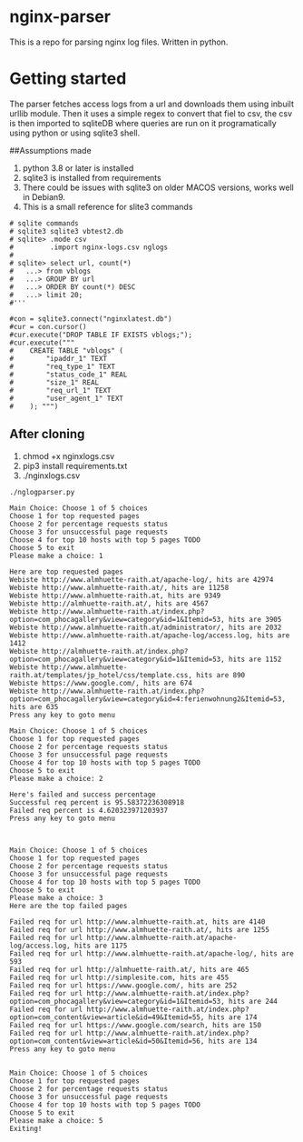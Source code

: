 # nginx-parser
This is a repo for parsing nginx log files. Written in python.

# Getting started
The parser fetches access logs from a url and downloads them using inbuilt urllib module.
Then it uses a simple regex to convert that fiel to csv, the csv is then imported to 
sqliteDB where queries are run on it programatically using python or using 
sqlite3 shell.

##Assumptions made
1. python 3.8 or later is installed
2. sqlite3 is installed from requirements
3. There could be issues with sqlite3 on older MACOS versions, works well in Debian9.
4. This is a small reference for slite3 commands
```
# sqlite commands
# sqlite3 sqlite3 vbtest2.db
# sqlite> .mode csv
#         .import nginx-logs.csv nglogs
#
# sqlite> select url, count(*)
#   ...> from vblogs
#   ...> GROUP BY url
#   ...> ORDER BY count(*) DESC
#   ...> limit 20;
#'''

#con = sqlite3.connect("nginxlatest.db")
#cur = con.cursor()
#cur.execute("DROP TABLE IF EXISTS vblogs;");
#cur.execute("""
#    CREATE TABLE "vblogs" (
#        "ipaddr_1" TEXT
#        "req_type_1" TEXT
#        "status_code_1" REAL
#        "size_1" REAL
#        "req_url_1" TEXT
#        "user_agent_1" TEXT
#    ); """)
```

## After cloning
1. chmod +x nginxlogs.csv
2. pip3 install requirements.txt
3. ./nginxlogs.csv

```
./nglogparser.py

Main Choice: Choose 1 of 5 choices
Choose 1 for top requested pages
Choose 2 for percentage requests status
Choose 3 for unsuccessful page requests
Choose 4 for top 10 hosts with top 5 pages TODO
Choose 5 to exit
Please make a choice: 1

Here are top requested pages
Webiste http://www.almhuette-raith.at/apache-log/, hits are 42974
Webiste http://www.almhuette-raith.at/, hits are 11258
Webiste http://www.almhuette-raith.at, hits are 9349
Webiste http://almhuette-raith.at/, hits are 4567
Webiste http://www.almhuette-raith.at/index.php?option=com_phocagallery&view=category&id=1&Itemid=53, hits are 3905
Webiste http://www.almhuette-raith.at/administrator/, hits are 2032
Webiste http://www.almhuette-raith.at/apache-log/access.log, hits are 1412
Webiste http://almhuette-raith.at/index.php?option=com_phocagallery&view=category&id=1&Itemid=53, hits are 1152
Webiste http://www.almhuette-raith.at/templates/jp_hotel/css/template.css, hits are 890
Webiste https://www.google.com/, hits are 674
Webiste http://www.almhuette-raith.at/index.php?option=com_phocagallery&view=category&id=4:ferienwohnung2&Itemid=53, hits are 635
Press any key to goto menu

Main Choice: Choose 1 of 5 choices
Choose 1 for top requested pages
Choose 2 for percentage requests status
Choose 3 for unsuccessful page requests
Choose 4 for top 10 hosts with top 5 pages TODO
Choose 5 to exit
Please make a choice: 2

Here's failed and success percentage
Successful req percent is 95.58372236308918
Failed req percent is 4.620323971203937
Press any key to goto menu



Main Choice: Choose 1 of 5 choices
Choose 1 for top requested pages
Choose 2 for percentage requests status
Choose 3 for unsuccessful page requests
Choose 4 for top 10 hosts with top 5 pages TODO
Choose 5 to exit
Please make a choice: 3
Here are the top failed pages

Failed req for url http://www.almhuette-raith.at, hits are 4140
Failed req for url http://www.almhuette-raith.at/, hits are 1255
Failed req for url http://www.almhuette-raith.at/apache-log/access.log, hits are 1175
Failed req for url http://www.almhuette-raith.at/apache-log/, hits are 593
Failed req for url http://almhuette-raith.at/, hits are 465
Failed req for url http://simplesite.com, hits are 455
Failed req for url https://www.google.com/, hits are 252
Failed req for url http://www.almhuette-raith.at/index.php?option=com_phocagallery&view=category&id=1&Itemid=53, hits are 244
Failed req for url http://www.almhuette-raith.at/index.php?option=com_content&view=article&id=49&Itemid=55, hits are 174
Failed req for url https://www.google.com/search, hits are 150
Failed req for url http://www.almhuette-raith.at/index.php?option=com_content&view=article&id=50&Itemid=56, hits are 134
Press any key to goto menu


Main Choice: Choose 1 of 5 choices
Choose 1 for top requested pages
Choose 2 for percentage requests status
Choose 3 for unsuccessful page requests
Choose 4 for top 10 hosts with top 5 pages TODO
Choose 5 to exit
Please make a choice: 5
Exiting!
```
